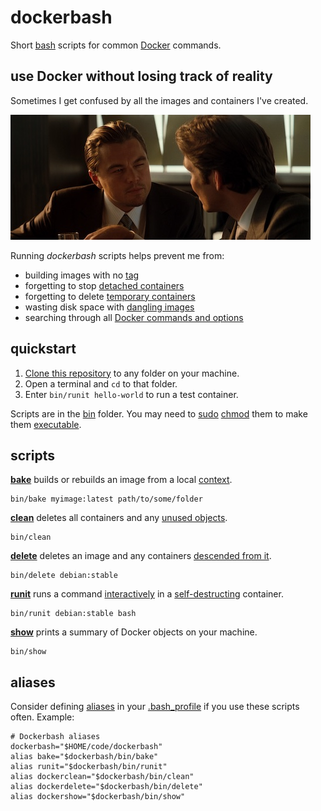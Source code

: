 # dockerbash

Short
[bash](https://en.wikipedia.org/wiki/Bash_(Unix_shell))
scripts for common
[Docker](https://www.docker.com/)
commands.

## use Docker without losing track of reality

Sometimes I get confused by all the images and containers I've created.

![Can Docker run containers inside containers?](squint.jpg)

Running *dockerbash* scripts helps prevent me from:

* building images with no 
[tag](https://docs.docker.com/engine/reference/commandline/build/#tag-an-image--t)
* forgetting to stop
[detached containers](https://docs.docker.com/engine/reference/run/#detached-vs-foreground)
* forgetting to delete
[temporary containers](https://docs.docker.com/engine/reference/run/#clean-up---rm)
* wasting disk space with
[dangling images](https://docs.docker.com/config/pruning/)
* searching through all
[Docker commands and options](https://docs.docker.com/engine/reference/commandline/cli/) 

## quickstart

1. [Clone this repository](https://help.github.com/articles/cloning-a-repository/)
to any folder on your machine.
2. Open a terminal and `cd` to that folder.
3. Enter `bin/runit hello-world` to run a test container.

Scripts are in the 
[bin](bin)
folder. You may need to
[sudo](https://en.wikipedia.org/wiki/Sudo)
[chmod](https://en.wikipedia.org/wiki/Chmod)
them to make them
[executable](https://en.wikipedia.org/wiki/File_system_permissions#Permissions).

## scripts

**[bake](bin/bake)**
builds or rebuilds an image from a local 
[context](https://docs.docker.com/engine/reference/commandline/build/#extended-description).

    bin/bake myimage:latest path/to/some/folder

**[clean](bin/clean)**
deletes all containers and any
[unused objects](https://docs.docker.com/engine/reference/commandline/system_prune/).

    bin/clean

**[delete](bin/delete)**
deletes an image and any containers
[descended from it](https://docs.docker.com/engine/reference/commandline/ps/#ancestor).

    bin/delete debian:stable

**[runit](bin/runit)**
runs a command
[interactively](https://docs.docker.com/engine/reference/run/#foreground)
in a
[self-destructing](https://docs.docker.com/engine/reference/run/#clean-up---rm)
container.

    bin/runit debian:stable bash

**[show](bin/show)**
prints a summary of Docker objects on your machine.

    bin/show

## aliases

Consider defining
[aliases](http://tldp.org/LDP/abs/html/aliases.html)
in your
[.bash_profile](https://www.gnu.org/software/bash/manual/html_node/Bash-Startup-Files.html)
if you use these scripts often. Example:

```
# Dockerbash aliases
dockerbash="$HOME/code/dockerbash"
alias bake="$dockerbash/bin/bake"
alias runit="$dockerbash/bin/runit"
alias dockerclean="$dockerbash/bin/clean"
alias dockerdelete="$dockerbash/bin/delete"
alias dockershow="$dockerbash/bin/show"
```
